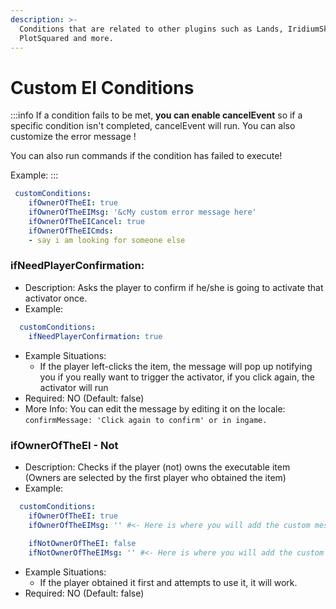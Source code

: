 ```yaml
---
description: >-
  Conditions that are related to other plugins such as Lands, IridiumSkyblock,
  PlotSquared and more.
---
```


# Custom EI Conditions

:::info
If a condition fails to be met, **you can enable cancelEvent** so if a specific condition isn't completed, cancelEvent will run.  You can also customize the error message !

You can also run commands if the condition has failed to execute!

Example:
:::

```yaml
 customConditions:
    ifOwnerOfTheEI: true
    ifOwnerOfTheEIMsg: '&cMy custom error message here'
    ifOwnerOfTheEICancel: true
    ifOwnerOfTheEICmds:
    - say i am looking for someone else
```

### ifNeedPlayerConfirmation:

* Description: Asks the player to confirm if he/she is going to activate that activator once.
* Example:

```yaml
  customConditions:
    ifNeedPlayerConfirmation: true
```

* Example Situations:
  * If the player left-clicks the item, the message will pop up notifying you if you really want to trigger the activator, if you click again, the activator will run
* Required: NO (Default: false)
* More Info: You can edit the message by editing it on the locale: `confirmMessage: 'Click again to confirm' or in ingame.`

### ifOwnerOfTheEI - Not

* Description: Checks if the player (not) owns the executable item (Owners are selected by the first player who obtained the item)
* Example:

```yaml
  customConditions:
    ifOwnerOfTheEI: true
    ifOwnerOfTheEIMsg: '' #<- Here is where you will add the custom message.
    
    ifNotOwnerOfTheEI: false
    ifNotOwnerOfTheEIMsg: '' #<- Here is where you will add the custom message.
```

* Example Situations:
  * If the player obtained it first and attempts to use it, it will work.
* Required: NO (Default: false)
